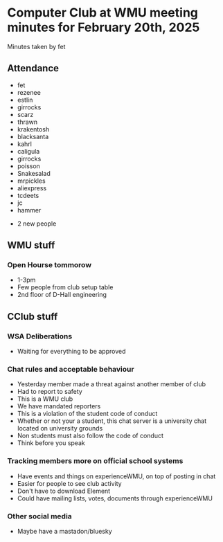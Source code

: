 # Computer Club at WMU meeting minutes for February 20th, 2025
Minutes taken by fet



## Attendance
* fet
* rezenee
* estlin
* girrocks
* scarz
* thrawn
* krakentosh
* blacksanta
* kahrl
* caligula
* girrocks
* poisson
* Snakesalad
* mrpickles
* aliexpress
* tcdeets
* jc
* hammer

+ 2 new people

## WMU stuff
### Open Hourse tommorow 
* 1-3pm
* Few people from club setup table
* 2nd floor of D-Hall engineering


## CClub stuff
### WSA Deliberations
* Waiting for everything to be approved
### Chat rules and acceptable behaviour
* Yesterday member made a threat against another member of club
* Had to report to safety
* This is a WMU club
* We have mandated reporters
* This is a violation of the student code of conduct
* Whether or not your a student, this chat server is a university chat located on university grounds
* Non students must also follow the code of conduct
* Think before you speak

### Tracking members more on official school systems
* Have events and things on experienceWMU, on top of posting in chat
* Easier for people to see club activity
* Don't have to download Element
* Could have mailing lists, votes, documents through experienceWMU
### Other social media
* Maybe have a mastadon/bluesky



